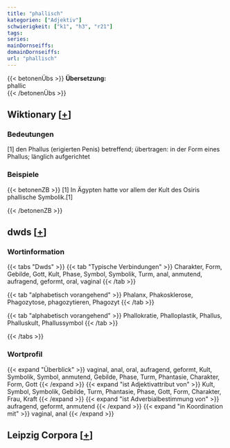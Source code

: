 ```yaml
---
title: "phallisch"
kategorien: ["Adjektiv"]
schwierigkeit: ["k1", "h3", "r21"]
tags:
series:
mainDornseiffs:
domainDornseiffs:
url: "phallisch"
---
```


{{< betonenÜbs >}}
**Übersetzung:**  
phallic  
{{< /betonenÜbs >}}

## Wiktionary [[+](https://de.wiktionary.org/wiki/phallisch)]

### Bedeutungen
[1] den Phallus (erigierten Penis) betreffend; übertragen: in der Form eines Phallus; länglich aufgerichtet  

### Beispiele
{{< betonenZB >}}
[1] In Ägypten hatte vor allem der Kult des Osiris phallische Symbolik.[1]  

{{< /betonenZB >}}


## dwds [[+](https://www.dwds.de/wb/phallisch)]

### Wortinformation
{{< tabs "Dwds" >}}
{{< tab "Typische Verbindungen" >}}
Charakter, Form, Gebilde, Gott, Kult, Phase, Symbol, Symbolik, Turm, anal, anmutend, aufragend, geformt, oral, vaginal
{{< /tab >}}

{{< tab "alphabetisch vorangehend" >}}
Phalanx, Phakosklerose, Phagozytose, phagozytieren, Phagozyt
{{< /tab >}}

{{< tab "alphabetisch vorangehend" >}}
Phallokratie, Phalloplastik, Phallus, Phalluskult, Phallussymbol
{{< /tab >}}

{{< /tabs >}}

### Wortprofil
{{< expand "Überblick" >}} vaginal, anal, oral, aufragend, geformt, Kult, Symbolik, Symbol, anmutend, Gebilde, Phase, Turm, Phantasie, Charakter, Form, Gott {{< /expand >}}
{{< expand "ist Adjektivattribut von" >}} Kult, Symbol, Symbolik, Gebilde, Turm, Phantasie, Phase, Gott, Form, Charakter, Frau, Kraft {{< /expand >}}
{{< expand "ist Adverbialbestimmung von" >}} aufragend, geformt, anmutend {{< /expand >}}
{{< expand "in Koordination mit" >}} vaginal, anal {{< /expand >}}

## Leipzig Corpora [[+](https://corpora.uni-leipzig.de/en/res?word=phallisch&corpusId=deu_newscrawl-public_2018)]


